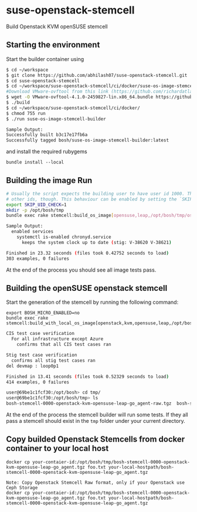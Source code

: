 # suse-openstack-stemcell
Build Openstack KVM openSUSE stemcell

## Starting the environment

Start the builder container using

```bash
$ cd ~/workspace
$ git clone https://github.com/abhilash07/suse-openstack-stemcell.git
$ cd suse-openstack-stemcell
$ cd ~/workspace/suse-openstack-stemcell/ci/docker/suse-os-image-stemcell-builder
#Download VMware-ovftool from this link (https://github.com/richardatlateralblast/ottar/blob/master/VMware-ovftool-4.1.0-2459827-lin.x86_64.bundle?raw=true)
$ wget -O VMware-ovftool-4.1.0-2459827-lin.x86_64.bundle https://github.com/richardatlateralblast/ottar/blob/master/VMware-ovftool-4.1.0-2459827-lin.x86_64.bundle?raw=true
$ ./build
$ cd ~/workspace/suse-openstack-stemcell/ci/docker/
$ chmod 755 run 
$ ./run suse-os-image-stemcell-builder
```

```bash
Sample Output:
Successfully built b3c17e17fb6a
Successfully tagged bosh/suse-os-image-stemcell-builder:latest
```

and install the required rubygems

```
bundle install --local
```

## Building the image Run

```bash
# Usually the script expects the building user to have user id 1000. The SUSE based container also supports
# other ids, though. This behaviour can be enabled by setting the `SKIP_UID_CHECK` environment variable.
export SKIP_UID_CHECK=1
mkdir -p /opt/bosh/tmp
bundle exec rake stemcell:build_os_image[opensuse,leap,/opt/bosh/tmp/os_leap_base_image.tgz]
```
```bash
Sample Output:
  enabled services
    systemctl is-enabled chronyd.service
      keeps the system clock up to date (stig: V-38620 V-38621)

Finished in 23.32 seconds (files took 0.42752 seconds to load)
303 examples, 0 failures
```

At the end of the process you should see all image tests pass.

## Building the openSUSE openstack stemcell

Start the generation of the stemcell by running the following command:

```
export BOSH_MICRO_ENABLED=no
bundle exec rake stemcell:build_with_local_os_image[openstack,kvm,opensuse,leap,/opt/bosh/tmp/os_leap_base_image.tgz]
```
```bash
CIS test case verification
  For all infrastructure except Azure
    confirms that all CIS test cases ran

Stig test case verification
  confirms all stig test cases ran
del devmap : loop0p1

Finished in 13.41 seconds (files took 0.52329 seconds to load)
414 examples, 0 failures

user@69be1c1fcf30:/opt/bosh> cd tmp/
user@69be1c1fcf30:/opt/bosh/tmp> ls 
bosh-stemcell-0000-openstack-kvm-opensuse-leap-go_agent-raw.tgz  bosh-stemcell-0000-openstack-kvm-opensuse-leap-go_agent.tgz  os_leap_base_image.tgz
```

At the end of the process the stemcell builder will run some tests. If they all pass a stemcell should exist in the `tmp` folder under your current directory.

## Copy builded Openstack Stemcells from docker container to your local host

```
docker cp your-contaier-id:/opt/bosh/tmp/bosh-stemcell-0000-openstack-kvm-opensuse-leap-go_agent.tgz foo.txt your-local-hostpath/bosh-stemcell-0000-openstack-kvm-opensuse-leap-go_agent.tgz
```
```
Note: Copy Openstack Stemcell Raw format, only if your Openstack use Ceph Storage
docker cp your-contaier-id:/opt/bosh/tmp/bosh-stemcell-0000-openstack-kvm-opensuse-leap-go_agent.tgz foo.txt your-local-hostpath/bosh-stemcell-0000-openstack-kvm-opensuse-leap-go_agent.tgz
```

